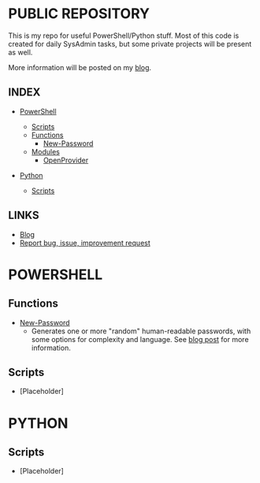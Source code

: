 # PUBLIC REPOSITORY

This is my repo for useful PowerShell/Python stuff. 
Most of this code is created for daily SysAdmin tasks, but some private projects will be present as well.

More information will be posted on my [blog](https://tech-tom.com).

## INDEX

- [PowerShell](https://github.com/tomskovich/Public#powershell)
    - [Scripts](https://github.com/tomskovich/Public#powershellscripts)
    - [Functions](https://github.com/tomskovich/Public#powershellfunctions)
        - [New-Password](https://github.com/tomskovich/Public/blob/main/PowerShell/Functions/New-Password.ps1)
    - [Modules](https://github.com/tomskovich/Public/tree/main/PowerShell/Modules)
        - [OpenProvider](https://github.com/tomskovich/Public/tree/main/PowerShell/Modules/OpenProvider)

- [Python](https://github.com/tomskovich/Public#python)
    - [Scripts](https://github.com/tomskovich/Public#pythonscripts)

## LINKS

- [Blog](https://tech-tom.com)
- [Report bug, issue, improvement request](https://github.com/tomskovich/Public/tree/main/PowerShell/issues/new/choose)

# POWERSHELL

## Functions

- [New-Password](https://github.com/tomskovich/Public/tree/main/PowerShell/blob/main/Functions/New-Password.ps1) 
    - Generates one or more "random" human-readable passwords, with some options for complexity and language. See [blog post](https://tech-tom.com/posts/powershell-password-generator/) for more information.

## Scripts

- [Placeholder]

# PYTHON

## Scripts

- [Placeholder]


